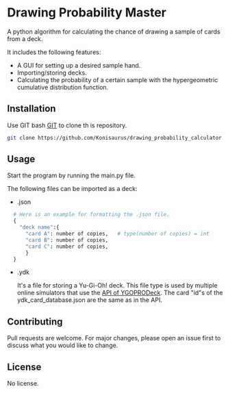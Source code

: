 # Drawing Probability Master

A python algorithm for calculating the chance of drawing a sample of cards from a deck.

It includes the following features:
- A GUI for setting up a desired sample hand.
- Importing/storing decks.
- Calculating the probability of a certain sample with the hypergeometric cumulative distribution
  function.

## Installation

Use GIT bash [GIT](https://git-scm.com/downloads) to clone th is repository.

```bash
git clone https://github.com/Konisaurus/drawing_probability_calculator.git
```

## Usage

Start the program by running the main.py file.

The following files can be imported as a deck:
- .json

```python
  # Here is an example for formatting the .json file.
  {
    "deck name":{
      "card A": number of copies,   # type(number of copies) = int
      "card B": number of copies,
      "card C": number of copies,
      } 
  }
```
- .ydk

  It's a file for storing a Yu-Gi-Oh! deck. This file type is used by multiple
  online simulators that use the [API of YGOPRODeck](https://ygoprodeck.com/api-guide/).
  The card "id"s of the ydk_card_database.json are the same as in the API.

## Contributing

Pull requests are welcome. 
For major changes, please open an issue first to discuss what you would like to change.

## License

No license.
